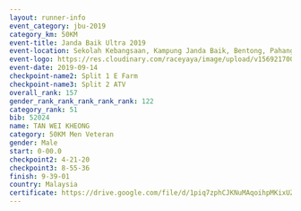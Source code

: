 ```yaml
---
layout: runner-info 
event_category: jbu-2019 
category_km: 50KM 
event-title: Janda Baik Ultra 2019 
event-location: Sekolah Kebangsaan, Kampung Janda Baik, Bentong, Pahang, Malaysia 
event-logo: https://res.cloudinary.com/raceyaya/image/upload/v1569217009/logo/janda-baik_vch1pc.jpg 
event-date: 2019-09-14 
checkpoint-name2: Split 1 E Farm 
checkpoint-name3: Split 2 ATV 
overall_rank: 157
gender_rank_rank_rank_rank_rank: 122
category_rank: 51
bib: 52024
name: TAN WEI KHEONG
category: 50KM Men Veteran
gender: Male
start: 0-00.0
checkpoint2: 4-21-20
checkpoint3: 8-55-36
finish: 9-39-01
country: Malaysia
certificate: https://drive.google.com/file/d/1piq7zphCJKNuMAqoihpMKixUZbq3UryR/view?usp=sharing
---
```

